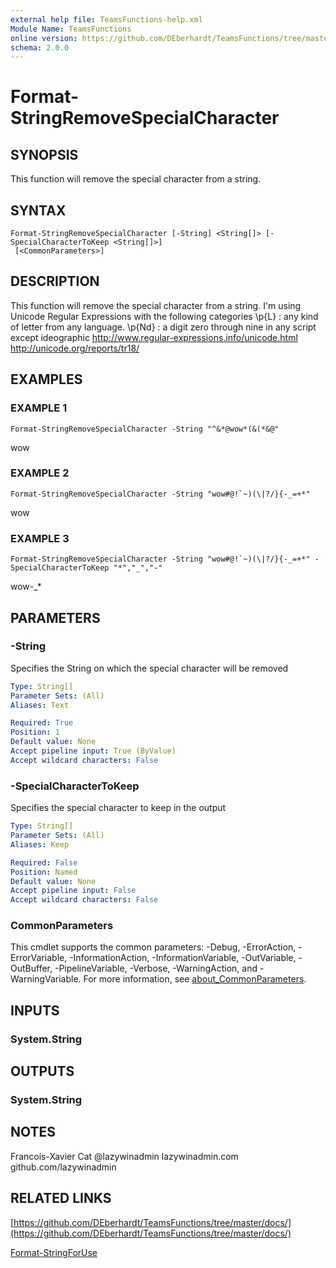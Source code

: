 ```yaml
---
external help file: TeamsFunctions-help.xml
Module Name: TeamsFunctions
online version: https://github.com/DEberhardt/TeamsFunctions/tree/master/docs/
schema: 2.0.0
---
```


# Format-StringRemoveSpecialCharacter

## SYNOPSIS
This function will remove the special character from a string.

## SYNTAX

```
Format-StringRemoveSpecialCharacter [-String] <String[]> [-SpecialCharacterToKeep <String[]>]
 [<CommonParameters>]
```

## DESCRIPTION
This function will remove the special character from a string.
I'm using Unicode Regular Expressions with the following categories
\p{L} : any kind of letter from any language.
\p{Nd} : a digit zero through nine in any script except ideographic
http://www.regular-expressions.info/unicode.html
http://unicode.org/reports/tr18/

## EXAMPLES

### EXAMPLE 1
```
Format-StringRemoveSpecialCharacter -String "^&*@wow*(&(*&@"
```

wow

### EXAMPLE 2
```
Format-StringRemoveSpecialCharacter -String "wow#@!`~)(\|?/}{-_=+*"
```

wow

### EXAMPLE 3
```
Format-StringRemoveSpecialCharacter -String "wow#@!`~)(\|?/}{-_=+*" -SpecialCharacterToKeep "*","_","-"
```

wow-_*

## PARAMETERS

### -String
Specifies the String on which the special character will be removed

```yaml
Type: String[]
Parameter Sets: (All)
Aliases: Text

Required: True
Position: 1
Default value: None
Accept pipeline input: True (ByValue)
Accept wildcard characters: False
```

### -SpecialCharacterToKeep
Specifies the special character to keep in the output

```yaml
Type: String[]
Parameter Sets: (All)
Aliases: Keep

Required: False
Position: Named
Default value: None
Accept pipeline input: False
Accept wildcard characters: False
```

### CommonParameters
This cmdlet supports the common parameters: -Debug, -ErrorAction, -ErrorVariable, -InformationAction, -InformationVariable, -OutVariable, -OutBuffer, -PipelineVariable, -Verbose, -WarningAction, and -WarningVariable. For more information, see [about_CommonParameters](http://go.microsoft.com/fwlink/?LinkID=113216).

## INPUTS

### System.String
## OUTPUTS

### System.String
## NOTES
Francois-Xavier Cat
@lazywinadmin
lazywinadmin.com
github.com/lazywinadmin

## RELATED LINKS

[https://github.com/DEberhardt/TeamsFunctions/tree/master/docs/](https://github.com/DEberhardt/TeamsFunctions/tree/master/docs/)

[Format-StringForUse]()

